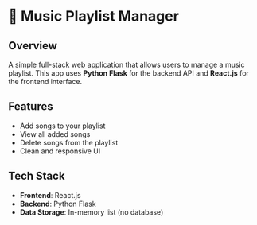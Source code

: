 # 🎵 Music Playlist Manager

## Overview

A simple full-stack web application that allows users to manage a music playlist. This app uses **Python Flask** for the backend API and **React.js** for the frontend interface.


##  Features


- Add songs to your playlist
- View all added songs
- Delete songs from the playlist
- Clean and responsive UI

## Tech Stack

- **Frontend**: React.js
- **Backend**: Python Flask
- **Data Storage**: In-memory list (no database)

